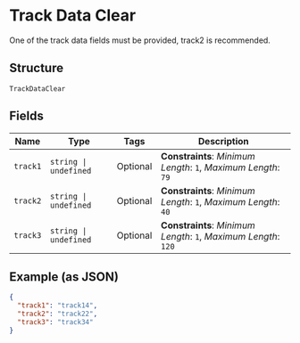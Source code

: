 
# Track Data Clear

One of the track data fields must be provided, track2 is recommended.

## Structure

`TrackDataClear`

## Fields

| Name | Type | Tags | Description |
|  --- | --- | --- | --- |
| `track1` | `string \| undefined` | Optional | **Constraints**: *Minimum Length*: `1`, *Maximum Length*: `79` |
| `track2` | `string \| undefined` | Optional | **Constraints**: *Minimum Length*: `1`, *Maximum Length*: `40` |
| `track3` | `string \| undefined` | Optional | **Constraints**: *Minimum Length*: `1`, *Maximum Length*: `120` |

## Example (as JSON)

```json
{
  "track1": "track14",
  "track2": "track22",
  "track3": "track34"
}
```

